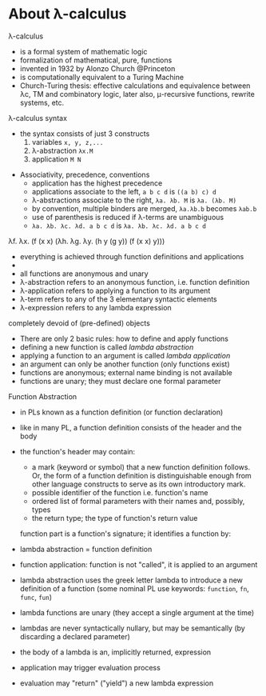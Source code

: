 # About λ-calculus

λ-calculus
- is a formal system of mathematic logic
- formalization of mathematical, pure, functions
- invented in 1932 by Alonzo Church @Princeton
- is computationally equivalent to a Turing Machine
- Church-Turing thesis: effective calculations and equivalence between λc, TM and combinatory logic, later also, μ-recursive functions, rewrite systems, etc.


λ-calculus syntax
- the syntax consists of just 3 constructs
  1. variables          `x, y, z,...`
  2. λ-abstraction      `λx.M`
  3. application        `M N`

* Associativity, precedence, conventions
  - application has the highest precedence
  - applications associate to the left, `a b c d` is `((a b) c) d`
  - λ-abstractions associate to the right, `λa. λb. M` is `λa. (λb. M)`
  - by convention, multiple binders are merged, `λa.λb.b` becomes `λab.b`
  - use of parenthesis is reduced if λ-terms are unambiguous
  - `λa. λb. λc. λd. a b c d` is `λa. λb. λc. λd. a b c d`



λf. λx. (f (x x) (λh. λg. λy. (h y (g y)) (f (x x) y)))


- everything is achieved through function definitions and applications
- 
- all functions are anonymous and unary
- λ-abstraction refers to an anonymous function, i.e. function definition
- λ-application refers to applying a function to its argument
- λ-term refers to any of the 3 elementary syntactic elements
- λ-expression refers to any lambda expression


completely devoid of (pre-defined) objects
- There are only 2 basic rules: how to define and apply functions
- defining a new function is called *lambda abstraction*
- applying a function to an argument is called *lambda application*
- an argument can only be another function (only functions exist)
- functions are anonymous; external name binding is not available
- functions are unary; they must declare one formal parameter

Function Abstraction
- in PLs known as a function definition (or function declaration)
- like in many PL, a function definition consists of the header and the body
- the function's header may contain:
  - a mark (keyword or symbol) that a new function definition follows. Or, the form of a function definition is distinguishable enough from other language constructs to serve as its own introductory mark.
  - possible identifier of the function i.e. function's name
  - ordered list of formal parameters with their names and, possibly, types
  - the return type; the type of function's return value

  function part is a function's signature; it identifies a function by:
- lambda abstraction = function definition
- function application: function is not "called", it is applied to an argument
- lambda abstraction uses the greek letter lambda to introduce a new definition of a function (some nominal PL use keywords: `function`, `fn`, `func`, `fun`)
- lambda functions are unary (they accept a single argument at the time)

- lambdas are never syntactically nullary, but may be semantically (by discarding a declared parameter)

- the body of a lambda is an, implicitly returned, expression 

- application may trigger evaluation process
- evaluation may "return" ("yield") a new lambda expression
